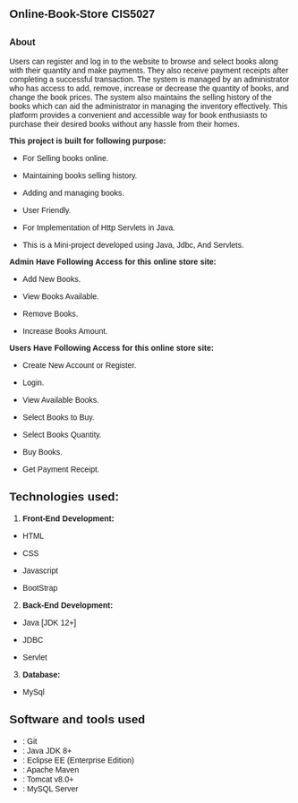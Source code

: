 <h1><span style="font-size:20px"><span style="font-family:Verdana,Geneva,sans-serif">Online-Book-Store CIS5027&nbsp;</span></span></h1>

<h2><strong><span style="font-size:16px"><span style="font-family:Verdana,Geneva,sans-serif">About</span></span></strong></h2>

<p><span style="font-family:Verdana,Geneva,sans-serif">Users can register and log in to the website to browse and select books along with their quantity and make payments. They also receive payment receipts after completing a successful transaction. The system is managed by an administrator who has access to add, remove, increase or decrease the quantity of books, and change the book prices. The system also maintains the selling history of the books which can aid the administrator in managing the inventory effectively. This platform provides a convenient and accessible way for book enthusiasts to purchase their desired books without any hassle from their homes.</span></p>

<p><span style="font-family:Verdana,Geneva,sans-serif"><strong>This project is built for following purpose:</strong></span></p>

<ul>
	<li>
	<p><span style="font-family:Verdana,Geneva,sans-serif">For Selling books online.</span></p>
	</li>
	<li>
	<p><span style="font-family:Verdana,Geneva,sans-serif">Maintaining books selling history.</span></p>
	</li>
	<li>
	<p><span style="font-family:Verdana,Geneva,sans-serif">Adding and managing books.</span></p>
	</li>
	<li>
	<p><span style="font-family:Verdana,Geneva,sans-serif">User Friendly.</span></p>
	</li>
	<li>
	<p><span style="font-family:Verdana,Geneva,sans-serif">For Implementation of Http Servlets in Java.</span></p>
	</li>
	<li>
	<p><span style="font-family:Verdana,Geneva,sans-serif">This is a Mini-project developed using Java, Jdbc, And Servlets.</span></p>
	</li>
</ul>

<p><span style="font-family:Verdana,Geneva,sans-serif"><strong>Admin Have Following Access for this online store site:</strong></span></p>

<ul>
	<li>
	<p><span style="font-family:Verdana,Geneva,sans-serif">Add New Books.</span></p>
	</li>
	<li>
	<p><span style="font-family:Verdana,Geneva,sans-serif">View Books Available.</span></p>
	</li>
	<li>
	<p><span style="font-family:Verdana,Geneva,sans-serif">Remove Books.</span></p>
	</li>
	<li>
	<p><span style="font-family:Verdana,Geneva,sans-serif">Increase Books Amount.</span></p>
	</li>
</ul>

<p><span style="font-family:Verdana,Geneva,sans-serif"><strong>Users Have Following Access for this online store site:</strong></span></p>

<ul>
	<li>
	<p><span style="font-family:Verdana,Geneva,sans-serif">Create New Account or Register.</span></p>
	</li>
	<li>
	<p><span style="font-family:Verdana,Geneva,sans-serif">Login.</span></p>
	</li>
	<li>
	<p><span style="font-family:Verdana,Geneva,sans-serif">View Available Books.</span></p>
	</li>
	<li>
	<p><span style="font-family:Verdana,Geneva,sans-serif">Select Books to Buy.</span></p>
	</li>
	<li>
	<p><span style="font-family:Verdana,Geneva,sans-serif">Select Books Quantity.</span></p>
	</li>
	<li>
	<p><span style="font-family:Verdana,Geneva,sans-serif">Buy Books.</span></p>
	</li>
	<li>
	<p><span style="font-family:Verdana,Geneva,sans-serif">Get Payment Receipt.</span></p>
	</li>
</ul>

<h2><strong><span style="font-family:Verdana,Geneva,sans-serif">Technologies used:</span></strong></h2>

<ol>
	<li>
	<p><strong><span style="font-family:Verdana,Geneva,sans-serif">Front-End Development:</span></strong></p>
	</li>
</ol>

<ul>
	<li>
	<p><span style="font-family:Verdana,Geneva,sans-serif">HTML</span></p>
	</li>
	<li>
	<p><span style="font-family:Verdana,Geneva,sans-serif">CSS</span></p>
	</li>
	<li>
	<p><span style="font-family:Verdana,Geneva,sans-serif">Javascript</span></p>
	</li>
	<li>
	<p><span style="font-family:Verdana,Geneva,sans-serif">BootStrap</span></p>
	</li>
</ul>

<ol start="2">
	<li>
	<p><strong><span style="font-family:Verdana,Geneva,sans-serif">Back-End Development:</span></strong></p>
	</li>
</ol>

<ul>
	<li>
	<p><span style="font-family:Verdana,Geneva,sans-serif">Java [JDK 12+]</span></p>
	</li>
	<li>
	<p><span style="font-family:Verdana,Geneva,sans-serif">JDBC</span></p>
	</li>
	<li>
	<p><span style="font-family:Verdana,Geneva,sans-serif">Servlet</span></p>
	</li>
</ul>

<ol start="3">
	<li>
	<p><strong><span style="font-family:Verdana,Geneva,sans-serif">Database:</span></strong></p>
	</li>
</ol>

<ul>
	<li>
	<p><span style="font-family:Verdana,Geneva,sans-serif">MySql</span></p>
	</li>
</ul>

<h2><strong><span style="font-family:Verdana,Geneva,sans-serif">Software and tools used</span></strong></h2>

<ul>
	<li><span style="font-family:Verdana,Geneva,sans-serif">: Git&nbsp;</span></li>
	<li><span style="font-family:Verdana,Geneva,sans-serif">: Java JDK 8+&nbsp;</span></li>
	<li><span style="font-family:Verdana,Geneva,sans-serif">: Eclipse EE (Enterprise Edition)&nbsp;</span></li>
	<li><span style="font-family:Verdana,Geneva,sans-serif">: Apache Maven&nbsp;</span></li>
	<li><span style="font-family:Verdana,Geneva,sans-serif">: Tomcat v8.0+</span></li>
	<li><span style="font-family:Verdana,Geneva,sans-serif">: MySQL Server&nbsp;</span></li>
</ul>
